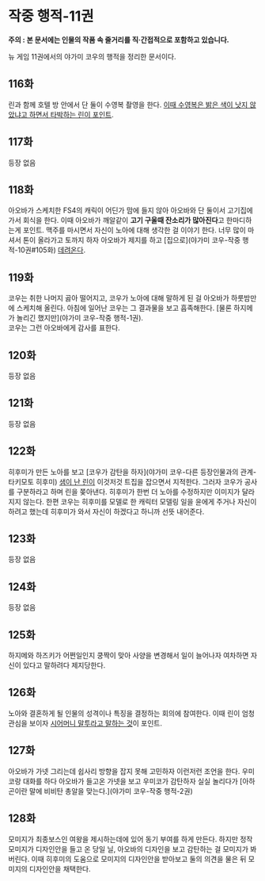 # 작중 행적-11권

**주의 : 본 문서에는 인물의 작품 속 줄거리를 직·간접적으로 포함하고 있습니다.** <br>

뉴 게임 11권에서의 야가미 코우의 행적을 정리한 문서이다.

## 116화

린과 함께 호텔 방 안에서 단 둘이 수영복 촬영을 한다. [이때 수영복은 밝은 색이 낫지 않았냐고 하면서 타박하는 린이 포인트](코우린).

## 117화

등장 없음

## 118화

아오바가 스케치한 FS4의 캐릭이 어딘가 맘에 들지 않아 아오바와 단 둘이서 고기집에 가서 회식을 한다.
이때 아오바가 깨알같이 **고기 구울때 잔소리가 많아진다**고 한마디하는게 포인트.
맥주를 마시면서 자신이 노아에 대해 생각한 걸 이야기 한다.
너무 많이 마셔서 톤이 올라가고 토까지 하자 아오바가 제지를 하고 [집으로](야가미 코우-작중 행적-10권#105화) [데려온다](코우린).

## 119화

코우는 취한 나머지 곯아 떨어지고, 코우가 노아에 대해 말하게 된 걸 아오바가 하룻밤만에 스케치해 올린다.
아침에 일어난 코우는 그 결과물을 보고 흡족해한다.
[물론 하지메가 놀리긴 했지만](야가미 코우-작중 행적-1권).  
코우는 그런 아오바에게 감사를 표한다.

## 120화

등장 없음

## 121화

등장 없음

## 122화

히후미가 만든 노아를 보고 [코우가 감탄을 하자](야가미 코우-다른 등장인물과의 관계-타키모토 히후미) [샘이 난 린이](코우린) 이것저것 트집을 잡으면서 지적한다.
그러자 코우가 공사를 구분하라고 하며 린을 쫒아낸다.
히후미가 한번 더 노아를 수정하지만 이미지가 달라지지 않는다.
한편 코우는 히후미를 모델로 한 캐릭터 모델링 일을 윤에게 주거나 자신이 하려고 했는데 히후미가 와서 자신이 하겠다고 하니까 선뜻 내어준다.

## 123화

등장 없음

## 124화

등장 없음

## 125화

하지메와 하즈키가 어쩐일인지 쿵짝이 맞아 사양을 변경해서 일이 늘어나자 여차하면 자신이 있다고 말하려다 제지당한다.

## 126화

노아와 결혼하게 될 인물의 성격이나 특징을 결정하는 회의에 참여한다.
이때 린이 엄청 관심을 보이자 [시어머니 말투라고 말하는 것](코우린)이 포인트.

## 127화

아오바가 가넷 그리는데 쉽사리 방향을 잡지 못해 고민하자 이런저런 조언을 한다.
우미코랑 대화를 하다 아오바가 들고온 가넷을 보고 우미코가 감탄하자 실실 놀리다가 [아하곤이란 말에 비비탄 총알을 맞는다.](야가미 코우-작중 행적-2권)

## 128화

모미지가 최종보스인 여왕을 제시하는데에 있어 동기 부여를 하게 만든다.
하지만 정작 모미지가 디자인안을 들고 온 당일 닐, 아오바의 디자인을 보고 감탄하는 걸 모미지가 봐버린다.
이때 히후미의 도움으로 모미지의 디자인안을 받아보고 둘의 의견을 물은 뒤 모미지의 디자인안을 채택한다.
